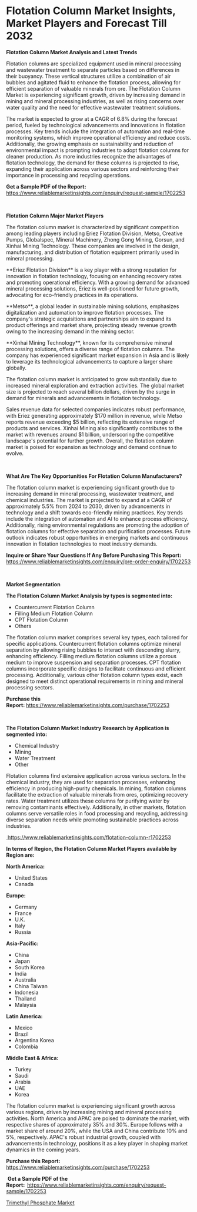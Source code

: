 <p><h1>Flotation Column Market Insights, Market Players and Forecast Till 2032</h1></p><p><strong>Flotation Column Market Analysis and Latest Trends</strong></p>
<p><p>Flotation columns are specialized equipment used in mineral processing and wastewater treatment to separate particles based on differences in their buoyancy. These vertical structures utilize a combination of air bubbles and agitated fluid to enhance the flotation process, allowing for efficient separation of valuable minerals from ore. The Flotation Column Market is experiencing significant growth, driven by increasing demand in mining and mineral processing industries, as well as rising concerns over water quality and the need for effective wastewater treatment solutions.</p><p>The market is expected to grow at a CAGR of 6.8% during the forecast period, fueled by technological advancements and innovations in flotation processes. Key trends include the integration of automation and real-time monitoring systems, which improve operational efficiency and reduce costs. Additionally, the growing emphasis on sustainability and reduction of environmental impact is prompting industries to adopt flotation columns for cleaner production. As more industries recognize the advantages of flotation technology, the demand for these columns is projected to rise, expanding their application across various sectors and reinforcing their importance in processing and recycling operations.</p></p>
<p><strong>Get a Sample PDF of the Report:&nbsp;</strong> <a href="https://www.reliablemarketinsights.com/enquiry/request-sample/1702253?utm_campaign=1937&utm_medium=2&utm_source=Github&utm_content=ia&utm_term=31032025&utm_id=flotation-column">https://www.reliablemarketinsights.com/enquiry/request-sample/1702253</a></p>
<p>&nbsp;</p>
<p><strong>Flotation Column Major Market Players</strong></p>
<p><p>The flotation column market is characterized by significant competition among leading players including Eriez Flotation Division, Metso, Creative Pumps, Globalspec, Mineral Machinery, Zhong Gong Mining, Gorsun, and Xinhai Mining Technology. These companies are involved in the design, manufacturing, and distribution of flotation equipment primarily used in mineral processing.</p><p>**Eriez Flotation Division** is a key player with a strong reputation for innovation in flotation technology, focusing on enhancing recovery rates and promoting operational efficiency. With a growing demand for advanced mineral processing solutions, Eriez is well-positioned for future growth, advocating for eco-friendly practices in its operations.</p><p>**Metso**, a global leader in sustainable mining solutions, emphasizes digitalization and automation to improve flotation processes. The company's strategic acquisitions and partnerships aim to expand its product offerings and market share, projecting steady revenue growth owing to the increasing demand in the mining sector.</p><p>**Xinhai Mining Technology**, known for its comprehensive mineral processing solutions, offers a diverse range of flotation columns. The company has experienced significant market expansion in Asia and is likely to leverage its technological advancements to capture a larger share globally.</p><p>The flotation column market is anticipated to grow substantially due to increased mineral exploration and extraction activities. The global market size is projected to reach several billion dollars, driven by the surge in demand for minerals and advancements in flotation technology.</p><p>Sales revenue data for selected companies indicates robust performance, with Eriez generating approximately $170 million in revenue, while Metso reports revenue exceeding $5 billion, reflecting its extensive range of products and services. Xinhai Mining also significantly contributes to the market with revenues around $1 billion, underscoring the competitive landscape's potential for further growth. Overall, the flotation column market is poised for expansion as technology and demand continue to evolve.</p></p>
<p>&nbsp;</p>
<p><strong>What Are The Key Opportunities For Flotation Column Manufacturers?</strong></p>
<p><p>The flotation column market is experiencing significant growth due to increasing demand in mineral processing, wastewater treatment, and chemical industries. The market is projected to expand at a CAGR of approximately 5.5% from 2024 to 2030, driven by advancements in technology and a shift towards eco-friendly mining practices. Key trends include the integration of automation and AI to enhance process efficiency. Additionally, rising environmental regulations are promoting the adoption of flotation columns for effective separation and purification processes. Future outlook indicates robust opportunities in emerging markets and continuous innovation in flotation technologies to meet industry demands.</p></p>
<p><strong>Inquire or Share Your Questions If Any Before Purchasing This Report:</strong> <a href="https://www.reliablemarketinsights.com/enquiry/pre-order-enquiry/1702253?utm_campaign=1937&utm_medium=2&utm_source=Github&utm_content=ia&utm_term=31032025&utm_id=flotation-column">https://www.reliablemarketinsights.com/enquiry/pre-order-enquiry/1702253</a></p>
<p>&nbsp;</p>
<p><strong>Market Segmentation</strong></p>
<p><strong>The Flotation Column Market Analysis by types is segmented into:</strong></p>
<p><ul><li>Countercurrent Flotation Column</li><li>Filling Medium Flotation Column</li><li>CPT Flotation Column</li><li>Others</li></ul></p>
<p><p>The flotation column market comprises several key types, each tailored for specific applications. Countercurrent flotation columns optimize mineral separation by allowing rising bubbles to interact with descending slurry, enhancing efficiency. Filling medium flotation columns utilize a porous medium to improve suspension and separation processes. CPT flotation columns incorporate specific designs to facilitate continuous and efficient processing. Additionally, various other flotation column types exist, each designed to meet distinct operational requirements in mining and mineral processing sectors.</p></p>
<p><strong>Purchase this Report:&nbsp;</strong><a href="https://www.reliablemarketinsights.com/purchase/1702253?utm_campaign=1937&utm_medium=2&utm_source=Github&utm_content=ia&utm_term=31032025&utm_id=flotation-column">https://www.reliablemarketinsights.com/purchase/1702253</a></p>
<p>&nbsp;</p>
<p><strong>The Flotation Column Market Industry Research by Application is segmented into:</strong></p>
<p><ul><li>Chemical Industry</li><li>Mining</li><li>Water Treatment</li><li>Other</li></ul></p>
<p><p>Flotation columns find extensive application across various sectors. In the chemical industry, they are used for separation processes, enhancing efficiency in producing high-purity chemicals. In mining, flotation columns facilitate the extraction of valuable minerals from ores, optimizing recovery rates. Water treatment utilizes these columns for purifying water by removing contaminants effectively. Additionally, in other markets, flotation columns serve versatile roles in food processing and recycling, addressing diverse separation needs while promoting sustainable practices across industries.</p></p>
<p><a href="https://www.reliablemarketinsights.com/flotation-column-r1702253?utm_campaign=1937&utm_medium=2&utm_source=Github&utm_content=ia&utm_term=31032025&utm_id=flotation-column">&nbsp;https://www.reliablemarketinsights.com/flotation-column-r1702253</a></p>
<p><strong>In terms of Region, the Flotation Column Market Players available by Region are:</strong></p>
<p>
    <p> <strong> North America: </strong>
        <ul>
            <li>United States</li>
            <li>Canada</li>
        </ul>
        </p> 
    <p> <strong> Europe: </strong>
        <ul>
            <li>Germany</li>
            <li>France</li>
            <li>U.K.</li>
            <li>Italy</li>
            <li>Russia</li>
        </ul>
        </p> 
    <p> <strong> Asia-Pacific: </strong>
        <ul>
            <li>China</li>
            <li>Japan</li>
            <li>South Korea</li>
            <li>India</li>
            <li>Australia</li>
            <li>China Taiwan</li>
            <li>Indonesia</li>
            <li>Thailand</li>
            <li>Malaysia</li>
        </ul>
        </p> 
    <p> <strong> Latin America: </strong>
        <ul>
            <li>Mexico</li>
            <li>Brazil</li>
            <li>Argentina Korea</li>
            <li>Colombia</li>
        </ul>
        </p> 
    <p> <strong> Middle East & Africa: </strong>
        <ul>
            <li>Turkey</li>
            <li>Saudi</li>
            <li>Arabia</li>
            <li>UAE</li>
            <li>Korea</li>
        </ul>
    </p>
    </p>
<p><p>The flotation column market is experiencing significant growth across various regions, driven by increasing mining and mineral processing activities. North America and APAC are poised to dominate the market, with respective shares of approximately 35% and 30%. Europe follows with a market share of around 20%, while the USA and China contribute 10% and 5%, respectively. APAC's robust industrial growth, coupled with advancements in technology, positions it as a key player in shaping market dynamics in the coming years.</p></p>
<p><strong>Purchase this Report: </strong><a href="https://www.reliablemarketinsights.com/purchase/1702253?utm_campaign=1937&utm_medium=2&utm_source=Github&utm_content=ia&utm_term=31032025&utm_id=flotation-column">https://www.reliablemarketinsights.com/purchase/1702253</a></p>
<p>&nbsp;<strong>Get a Sample PDF of the Report:&nbsp;&nbsp;</strong><a href="https://www.reliablemarketinsights.com/enquiry/request-sample/1702253?utm_campaign=1937&utm_medium=2&utm_source=Github&utm_content=ia&utm_term=31032025&utm_id=flotation-column">https://www.reliablemarketinsights.com/enquiry/request-sample/1702253</a></p>
<p><strong></strong></p>
<p><p><a href="https://github.com/bmorecock/Market-Research-Report-List-6/blob/main/trimethyl-phosphate-market.md?utm_campaign=1937&utm_medium=2&utm_source=Github&utm_content=ia&utm_term=31032025&utm_id=flotation-column">Trimethyl Phosphate Market</a></p></p>